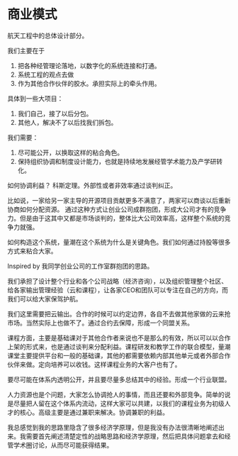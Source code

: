# 商业模式

航天工程中的总体设计部分。

我们主要在于
1. 把各种经管理论落地，以数字化的系统连接和打通。
2. 系统工程的观点去做
3. 作为其他合作伙伴的胶水。承担实际上的牵头作用。

具体到一些大项目：
1. 我们自己，接了以后分包。
2. 其他人，解决不了以后找我们拆包。

我们需要：
1. 尽可能公开，以换取这样的粘合角色。
2. 保持组织协调和制度设计能力，也就是持续地发展经管学术能力及产学研转化。

如何协调利益？
科斯定理。外部性或者非效率通过谈判纠正。

比如说，一家给另一家主导的开源项目贡献更多不满意了，两家可以商谈以后重新协商如何分配资源。
通过这种方式让创业公司成群抱团，形成大公司才有的竞争力。但是由于这其中又都是市场谈判的，整体比大公司效率高，这样整个系统的竞争力就强。

如何构造这个系统，量潮在这个系统为什么是关键角色。我们如何通过持股等很多方式来粘合大家。

Inspired by 我同学创业公司的工作室群抱团的思路。

我们承担了设计整个行业和各个公司战略（经济咨询），以及组织管理整个社区、给各家输出管理经验（云和课程），让各家CEO和团队可以专注在自己的方向，而我们可以给大家保驾护航。

我们这里需要把云输出。合作的时候可以约定边界，各自不去做其他家做的云来抢市场。当然实际上也做不了。通过合约去保障，形成一个同盟关系。

课程方面，主要是基础课对于其他合作者来说也不是那么的有效，所以可以以合作上架的形式来，也是通过谈判来分配利益。课程研发和教学工作的联合模型，量潮课堂主要提供平台和一般的基础课，其他的都需要依赖内部其他单元或者外部合作伙伴来做。定向培养可以收钱。这样课程业务的大客户也有了。

要尽可能在体系内透明公开，并且要尽量多总结其中的经验。形成一个行业联盟。

人力资源也是个问题，大家怎么协调抢人的事情，而且还要和外部竞争。简单的说是尽量把人留在这个体系内流动，这样大家可以共建，以我们的课程业务为初级人才的核心。高级主要是通过兼职来解决。协调兼职的利益。

我总感觉到我的思路里隐含了很多经济学原理，但是我没有办法很清晰地阐述出来。我需要首先阐述清楚定性的战略思路和经济学原理，然后把具体问题拿去和经管学术圈讨论，从而尽可能获得结果。

